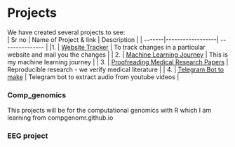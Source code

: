 # Projects

We have created several projects to see: <br>
| Sr no | Name of Project & link | Description |
| -------|------------------| --------------- |
|1. |  [Website Tracker](website_tracker/) | To track changes in a particular website and mail you the changes | 
| 2. | [Machine Learning Journey](ML/) | This is my machine learning journey |
| 3. | [Proofreading Medical Research Papers](rr/) | Reproducible research - we verify medical literature |
| 4. | [Telegram Bot to make](telegram_bot/) | Telegram bot to extract audio from youtube videos | 

### Comp_genomics
This projects will be for the computational genomics with R which I am learning from compgenomr.github.io


### EEG project